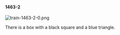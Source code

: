 #### 1463-2
![train-1463-2-0.png](https://github.com/lil-lab/nlvr/raw/master/nlvr/train/images/47/train-1463-2-0.png "train-1463-2-0.png")

There is a box with a black square and a blue triangle.